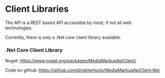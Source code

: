 # Client Libraries

The API is a REST based API accessible by most, if not all web technologies.

Currently, there is only a .Net core client library available.

### .Net Core Client Library

Nuget: https://www.nuget.org/packages/MediaMarkupApiClient/

Code on github: https://github.com/brightertools/MediaMarkupApiClient.Net


